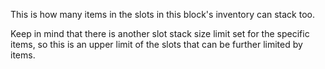 This is how many items in the slots in this block's inventory can stack too.

Keep in mind that there is another slot stack size limit set for the specific items, so this is an upper limit
of the slots that can be further limited by items.